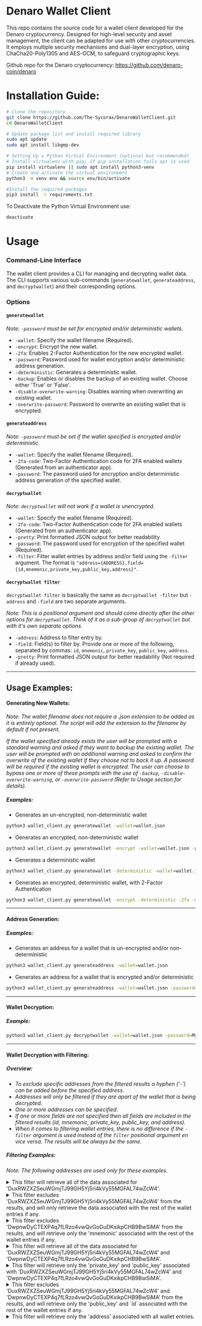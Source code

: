 # Denaro Wallet Client
This repo contains the source code for a wallet client developed for the Denaro cryptocurrency. Designed for high-level security and asset management, the client can be adapted for use with other cryptocurrencies. It employs multiple security mechanisms and dual-layer encryption, using ChaCha20-Poly1305 and AES-GCM, to safeguard cryptographic keys.

Github repo for the Denaro cryptocurrency: https://github.com/denaro-coin/denaro

# Installation Guide:
```bash
# Clone the repository
git clone https://github.com/The-Sycorax/DenaroWalletClient.git
cd DenaroWalletClient

# Update package list and install required library
sudo apt update
sudo apt install libgmp-dev

# Setting Up a Python Virtual Environment (optional but recommended)
# Install virtualenv with pip; if pip installation fails apt is used
pip install virtualenv || sudo apt install python3-venv
# Create and activate the virtual environment
python3 -m venv env && source env/bin/activate 

#Install the required packages
pip3 install -r requirements.txt
```

To Deactivate the Python Virtual Environment use:
```bash
deactivate
```
# Usage
### Command-Line Interface

The wallet client provides a CLI for managing and decrypting wallet data. 
The CLI supports various sub-commands (`generatewallet`, `generateaddress`, and `decryptwallet`) and their corresponding options.

### Options
#### `generatewallet`
*Note: `-password` must be set for encrypted and/or deterministic wallets.*
- `-wallet`: Specify the wallet filename (Required).
- `-encrypt`: Encrypt the new wallet.
- `-2fa`: Enables 2-Factor Authentication for the new encrypted wallet.
- `-password`: Password used for wallet encryption and/or deterministic address generation.
- `-deterministic`: Generates a deterministic wallet.
- `-backup`: Enables or disables the backup of an existing wallet. Choose either 'True' or 'False'.
- `-disable-overwrite-warning`: Disables warning when overwriting an existing wallet.
- `-overwrite-password`: Password to overwrite an existing wallet that is encrypted.
  
#### `generateaddress`
*Note: `-password` must be set if the wallet specified is encrypted and/or deterministic.*
- `-wallet`: Specify the wallet filename (Required).
- `-2fa-code`: Two-Factor Authentication code for 2FA enabled wallets (Generated from an authenticator app).
- `-password`: The password used for encryption and/or deterministic address generation of the specified wallet.

#### `decryptwallet`
*Note: `decryptwallet` will not work if a wallet is unencrypted.*
- `-wallet`: Specify the wallet filename (Required).
- `-2fa-code`: Two-Factor Authentication code for 2FA enabled wallets (Generated from an authenticator app).
- `-pretty`: Print formatted JSON output for better readability.
- `-password`: The password used for encryption of the specified wallet (Required).
- `-filter`: Filter wallet entries by address and/or field using the `-filter` argument. The format is `"address={ADDRESS},field={id,mnemonic,private_key,public_key,address}"`.

#### `decryptwallet filter`
`decryptwallet filter` is basically the same as `decryptwallet -filter` but `-address` and `-field` are two separate arguments.

*Note: This is a positional argument and should come directly after the other options for `decryptwallet`. Think of it as a sub-group of `decryptwallet` but with it's own separate options.*
- `-address`: Address to filter entry by.
- `-field`: Field(s) to filter by. Provide one or more of the following, separated by commas: `id`, `mnemonic`, `private_key`, `public_key`, `address`.
- `-pretty`: Print formatted JSON output for better readability (Not required if already used).

------------
## Usage Examples:
#### Generating New Wallets:
*Note: The wallet filename does not require a .json extension to be added as it is entirely optional. The script will add the extension to the filename by default if not present.*

*If the wallet specified already exists the user will be prompted with a standard warning and asked if they want to backup the existing wallet. The user will be prompted with an additional warning and asked to confirm the overwrite of the existing wallet if they choose not to back it up. A password will be required if the existing wallet is encrypted. The user can choose to bypass one or more of these prompts with the use of `-backup`, `-disable-overwrite-warning`, or `-overwrite-password` (Refer to Usage section for details).*

##### Examples:
- Generates an un-encrypted, non-deterministic wallet
```bash
python3 wallet_client.py generatewallet -wallet=wallet.json
```
- Generates an encrypted, non-deterministic wallet
```bash
python3 wallet_client.py generatewallet -encrypt -wallet=wallet.json -password=MySecurePassword
```
- Generates a deterministic wallet
```bash
python3 wallet_client.py generatewallet -deterministic -wallet=wallet.json -password=MySecurePassword
```
- Generates an encrypted, deterministic wallet, with 2-Factor Authentication
```bash
python3 wallet_client.py generatewallet -encrypt -deterministic -2fa -wallet=wallet.json -password=MySecurePassword
```

------------

#### Address Generation:
##### Examples:
- Generates an address for a wallet that is un-encrypted and/or non-deterministic
```bash
python3 wallet_client.py generateaddress -wallet=wallet.json
```
- Generates an address for a wallet that is encrypted and/or deterministic
```bash
python3 wallet_client.py generateaddress -wallet=wallet.json -password=MySecurePassword
```

------------

#### Wallet Decryption:
##### Example:
```bash
python3 wallet_client.py decryptwallet -wallet=wallet.json -password=MySecurePassword
```

------------

#### Wallet Decryption with Filtering:
##### Overview:
- *To exclude specific addresses from the filtered results a hyphen ('-') can be added before the specified address.*
- *Addresses will only be filtered if they are apart of the wallet that is being decrypted.*
- *One or more addresses can be specified.*
- *If one or more fields are not specified then all fields are included in the filtered results (id, 
mnemonic, private_key, public_key, and address).*
- *When it comes to filtering wallet entries, there is no difference if the `-filter` argument is used instead of the `filter` positional argument en vice versa. The results will be always be the same.*

##### Filtering Examples:
*Note: The following addresses are used only for these examples.*

<details>
<summary>This filter will retrieve all of the data associated for 'DuxRWZXZSeuWGmjTJ99GH5Yj5ri4kVy55MGFAL74wZcW4'.</summary>
  
```bash
python3 wallet_client.py decryptwallet -wallet=wallet.json -password=MySecurePassword -filter="address={DuxRWZXZSeuWGmjTJ99GH5Yj5ri4kVy55MGFAL74wZcW4}"
```
</details>
<details>
<summary>This filter excludes 'DuxRWZXZSeuWGmjTJ99GH5Yj5ri4kVy55MGFAL74wZcW4' from the results, and will only retrieve the data associated with the rest of the wallet entries if any.</summary>
  
```bash
python3 wallet_client.py decryptwallet -wallet=wallet.json -password=MySecurePassword -filter="address={-DuxRWZXZSeuWGmjTJ99GH5Yj5ri4kVy55MGFAL74wZcW4}"
```
</details>
<details>
<summary>This filter excludes 'DwpnwDyCTEXP4q7fLRzo4vwQvGoGuDKxikpCHB9BwSiMA' from the results, and will retrieve only the 'mnemonic' associated with the rest of the wallet entries if any.</summary>

```bash
python3 wallet_client.py decryptwallet -wallet=wallet.json -password=MySecurePassword filter -address=-DwpnwDyCTEXP4q7fLRzo4vwQvGoGuDKxikpCHB9BwSiMA -field=mnemonic
```
</details>
<details>
<summary>This filter will retrieve all of the data associated for 'DuxRWZXZSeuWGmjTJ99GH5Yj5ri4kVy55MGFAL74wZcW4' and 'DwpnwDyCTEXP4q7fLRzo4vwQvGoGuDKxikpCHB9BwSiMA'.</summary>

```bash
python3 wallet_client.py decryptwallet -wallet=wallet.json -password=MySecurePassword -filter="address={DuxRWZXZSeuWGmjTJ99GH5Yj5ri4kVy55MGFAL74wZcW4,DwpnwDyCTEXP4q7fLRzo4vwQvGoGuDKxikpCHB9BwSiMA}"
```
</details>
<details>
<summary>This filter will retrieve only the 'private_key' and 'public_key' associated with 'DuxRWZXZSeuWGmjTJ99GH5Yj5ri4kVy55MGFAL74wZcW4' and 'DwpnwDyCTEXP4q7fLRzo4vwQvGoGuDKxikpCHB9BwSiMA'.</summary>
  
```bash
python3 wallet_client.py decryptwallet -wallet=wallet.json -password=MySecurePassword -filter="address={DuxRWZXZSeuWGmjTJ99GH5Yj5ri4kVy55MGFAL74wZcW4,DwpnwDyCTEXP4q7fLRzo4vwQvGoGuDKxikpCHB9BwSiMA},field={private_key,public_key}"
```
</details>
<details>
<summary>This filter excludes 'DuxRWZXZSeuWGmjTJ99GH5Yj5ri4kVy55MGFAL74wZcW4' and 'DwpnwDyCTEXP4q7fLRzo4vwQvGoGuDKxikpCHB9BwSiMA' from the results, and will retrieve only the 'public_key' and `id` associated with the rest of the wallet entries if any.</summary>

```bash
python3 wallet_client.py decryptwallet -wallet=wallet.json -password=MySecurePassword filter -address=-DuxRWZXZSeuWGmjTJ99GH5Yj5ri4kVy55MGFAL74wZcW4,-DwpnwDyCTEXP4q7fLRzo4vwQvGoGuDKxikpCHB9BwSiMA -field=public_key,id
```
</details>
<details>
<summary>This filter will retrieve only the 'address' associated with all wallet entries.</summary>
  
```bash
python3 wallet_client.py decryptwallet -wallet=wallet.json -password=MySecurePassword filter -field=address
```
</details>

